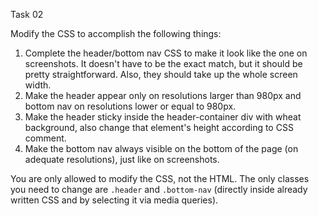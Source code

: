Task 02

Modify the CSS to accomplish the following things:
1. Complete the header/bottom nav CSS to make it look like the one on screenshots. It doesn't have to be the exact match, but it should be pretty straightforward. Also, they should take up the whole screen width.
2. Make the header appear only on resolutions larger than 980px and bottom nav on resolutions lower or equal to 980px.
3. Make the header sticky inside the header-container div with wheat background, also change that element's height according to CSS comment.
4. Make the bottom nav always visible on the bottom of the page (on adequate resolutions), just like on screenshots.

You are only allowed to modify the CSS, not the HTML. The only classes you need to change are `.header` and `.bottom-nav` (directly inside already written CSS and by selecting it via media queries).
